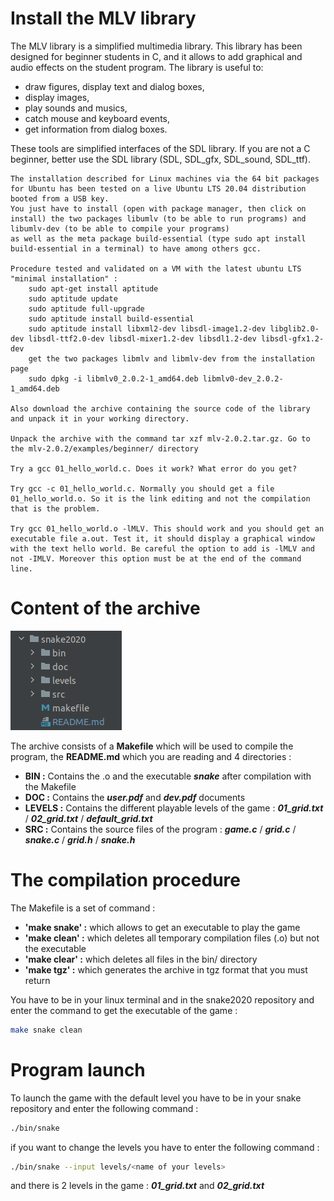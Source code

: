 # Install the MLV library
The MLV library is a simplified multimedia library. This library has been designed for beginner students in C, and it allows to add graphical and audio effects on the student program. The library is useful to:

* draw figures, display text and dialog boxes,
* display images,
* play sounds and musics,
* catch mouse and keyboard events,
* get information from dialog boxes.

These tools are simplified interfaces of the SDL library. If you are not a C beginner, better use the SDL library (SDL, SDL_gfx, SDL_sound, SDL_ttf).

    The installation described for Linux machines via the 64 bit packages for Ubuntu has been tested on a live Ubuntu LTS 20.04 distribution booted from a USB key. 
    You just have to install (open with package manager, then click on install) the two packages libumlv (to be able to run programs) and libumlv-dev (to be able to compile your programs)
    as well as the meta package build-essential (type sudo apt install build-essential in a terminal) to have among others gcc.

    Procedure tested and validated on a VM with the latest ubuntu LTS "minimal installation" :
        sudo apt-get install aptitude
        sudo aptitude update
        sudo aptitude full-upgrade
        sudo aptitude install build-essential
        sudo aptitude install libxml2-dev libsdl-image1.2-dev libglib2.0-dev libsdl-ttf2.0-dev libsdl-mixer1.2-dev libsdl1.2-dev libsdl-gfx1.2-dev
        get the two packages libmlv and libmlv-dev from the installation page
        sudo dpkg -i libmlv0_2.0.2-1_amd64.deb libmlv0-dev_2.0.2-1_amd64.deb

    Also download the archive containing the source code of the library and unpack it in your working directory.

    Unpack the archive with the command tar xzf mlv-2.0.2.tar.gz. Go to the mlv-2.0.2/examples/beginner/ directory

    Try a gcc 01_hello_world.c. Does it work? What error do you get?

    Try gcc -c 01_hello_world.c. Normally you should get a file 01_hello_world.o. So it is the link editing and not the compilation that is the problem.
    
    Try gcc 01_hello_world.o -lMLV. This should work and you should get an executable file a.out. Test it, it should display a graphical window with the text hello world. Be careful the option to add is -lMLV and not -IMLV. Moreover this option must be at the end of the command line.

# Content of the archive 

![img.png](doc/img.png)

The archive consists of a **Makefile** which will be used to compile the program, the **README.md** which you are reading and
4 directories :
* **BIN :** Contains the .o and the executable ***snake*** after compilation with the Makefile
* **DOC :** Contains the ***user.pdf*** and ***dev.pdf*** documents
* **LEVELS :** Contains the different playable levels of the game : ***01_grid.txt*** / ***02_grid.txt*** / ***default_grid.txt***
* **SRC :** Contains the source files of the program : ***game.c*** / ***grid.c*** / ***snake.c*** / ***grid.h*** / ***snake.h***

# The compilation procedure

The Makefile is a set of command :

* **'make snake' :** which allows to get an executable to play the game
* **'make clean' :** which deletes all temporary compilation files (.o) but not the executable
* **'make clear' :** which deletes all files in the bin/ directory
* **'make tgz' :** which generates the archive in tgz format that you must return

You have to be in your linux terminal and in the snake2020 repository and enter the command to get the executable of the game :
```bash
make snake clean
```

# Program launch

To launch the game with the default level you have to be in your snake repository and enter the following command :
```bash
./bin/snake
```
if you want to change the levels you have to enter the following command : 
```bash
./bin/snake --input levels/<name of your levels>
```
and there is 2 levels in the game : ***01_grid.txt*** and ***02_grid.txt***